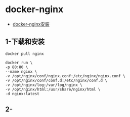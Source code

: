 # docker-nginx

- [docker-nginx安装](https://blog.csdn.net/BThinker/article/details/123507820)

  

## 1-下载和安装



```
docker pull nginx

docker run \
-p 80:80 \
--name nginx \
-v /opt/nginx/conf/nginx.conf:/etc/nginx/nginx.conf \
-v /opt/nginx/conf/conf.d:/etc/nginx/conf.d \
-v /opt/nginx/log:/var/log/nginx \
-v /opt/nginx/html:/usr/share/nginx/html \
-d nginx:latest

```



## 2-

